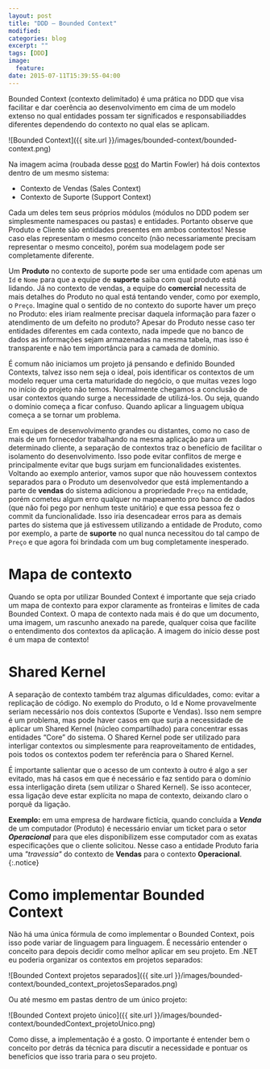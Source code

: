 ```yaml
---
layout: post
title: "DDD – Bounded Context"
modified:
categories: blog
excerpt: ""
tags: [DDD]
image:
  feature:
date: 2015-07-11T15:39:55-04:00
---
```


Bounded Context (contexto delimitado) é uma prática no DDD que visa facilitar e dar coerência ao desenvolvimento em cima de um modelo extenso no qual entidades possam ter significados e responsabiliaddes diferentes dependendo do contexto no qual elas se aplicam.

![Bounded Context]({{ site.url }}/images/bounded-context/bounded-context.png)

Na imagem acima (roubada desse [post](http://martinfowler.com/bliki/BoundedContext.html) do Martin Fowler) há dois contextos dentro de um mesmo sistema:

* Contexto de Vendas (Sales Context)
* Contexto de Suporte (Support Context)

Cada um deles tem seus próprios módulos (módulos no DDD podem ser simplesmente namespaces ou pastas) e entidades. Portanto observe que Produto e Cliente são entidades presentes em ambos contextos! Nesse caso elas representam o mesmo conceito (não necessariamente precisam representar o mesmo conceito), porém sua modelagem pode ser completamente diferente. 

Um **Produto** no contexto de suporte pode ser uma entidade com apenas um `Id` e `Nome` para que a equipe de **suporte** saiba com qual produto está lidando. Já no contexto de vendas, a equipe do **comercial** necessita de mais detalhes do Produto no qual está tentando vender, como por exemplo, o `Preço`. Imagine qual o sentido de no contexto do suporte haver um preço no Produto: eles iriam realmente precisar daquela informação para fazer o atendimento de um defeito no produto? Apesar do Produto nesse caso ter entidades diferentes em cada contexto, nada impede que no banco de dados as informações sejam armazenadas na mesma tabela, mas isso é transparente e não tem importância para a camada de domínio.

É comum não iniciamos um projeto já pensando e definido Bounded Contexts, talvez isso nem seja o ideal, pois identificar os contextos de um modelo requer uma certa maturidade do negócio, o que muitas vezes logo no início do projeto não temos. Normalmente chegamos a conclusão de usar contextos quando surge a necessidade de utilizá-los. Ou seja, quando o domínio começa a ficar confuso. Quando aplicar a linguagem ubíqua começa a se tornar um problema. 

Em equipes de desenvolvimento grandes ou distantes, como no caso de mais de um fornecedor trabalhando na mesma aplicação para um determinado cliente, a separação de contextos traz o benefício de facilitar o isolamento do desenvolvimento. Isso pode evitar conflitos de merge e principalmente evitar que bugs surjam em funcionalidades existentes. Voltando ao exemplo anterior, vamos supor que não houvessem contextos separados para o Produto um desenvolvedor que está implementando a parte de **vendas** do sistema adicionou a propriedade `Preço` na entidade, porém cometeu algum erro qualquer no mapeamento pro banco de dados (que não foi pego por nenhum teste unitário) e que essa pessoa fez o commit da funcionalidade. Isso iria desencadear erros para as demais partes do sistema que já estivessem utilizando a entidade de Produto, como por exemplo, a parte de **suporte** no qual nunca necessitou do tal campo de `Preço` e que agora foi brindada com um bug completamente inesperado.

# Mapa de contexto

Quando se opta por utilizar Bounded Context é importante que seja criado um mapa de contexto para expor claramente as fronteiras e limites de cada Bounded Context. O mapa de contexto nada mais é do que um documento, uma imagem, um rascunho anexado na parede, qualquer coisa que facilite o entendimento dos contextos da aplicação. A imagem do início desse post é um mapa de contexto!

# Shared Kernel

A separação de contexto também traz algumas dificuldades, como: evitar a replicação de código. No exemplo do Produto, o Id e Nome provavelmente seriam necessário nos dois contextos (Suporte e Vendas). Isso nem sempre é um problema, mas pode haver casos em que surja a necessidade de aplicar um Shared Kernel (núcleo compartilhado) para concentrar essas entidades “Core” do sistema. O Shared Kernel pode ser utilizado para interligar contextos ou simplesmente para reaproveitamento de entidades, pois todos os contextos podem ter referência para o Shared Kernel.

É importante salientar que o acesso de um contexto à outro é algo a ser evitado, mas há casos em que é necessário e faz sentido para o domínio essa interligação direta (sem utilizar o Shared Kernel). Se isso acontecer, essa ligação deve estar explícita no mapa de contexto, deixando claro o porquê da ligação. 

**Exemplo:** em uma empresa de hardware fictícia, quando concluída a ***Venda*** de um computador (Produto) é necessário enviar um ticket para o setor ***Operacional*** para que eles disponibilizem esse computador com as exatas especificações que o cliente solicitou. Nesse caso a entidade Produto faria uma *"travessia"* do contexto de **Vendas** para o contexto **Operacional**. 
{:.notice}

# Como implementar Bounded Context

Não há uma única fórmula de como implementar o Bounded Context, pois isso pode variar de linguagem para linguagem. É necessário entender o conceito para depois decidir como melhor aplicar em seu projeto. Em .NET eu poderia organizar os contextos em projetos separados:

![Bounded Context projetos separados]({{ site.url }}/images/bounded-context/bounded_context_projetosSeparados.png)

Ou até mesmo em pastas dentro de um único projeto:

![Bounded Context projeto único]({{ site.url }}/images/bounded-context/boundedContext_projetoUnico.png)

Como disse, a implementação é a gosto. O importante é entender bem o conceito por detrás da técnica para discutir a necessidade e pontuar os benefícios que isso traria para o seu projeto.
